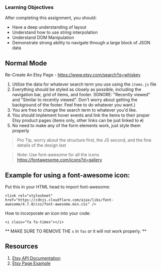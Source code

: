 ### Learning Objectives

After completing this assignment, you should:

- Have a deep understanding of layout
- Understand how to use string interpolation
- Understand DOM Manipulation
- Demonstrate strong ability to navigate through a large block of JSON data

## Normal Mode

Re-Create An Etsy Page - https://www.etsy.com/search?q=whiskey

1. Utilize the data for whatever search term you use using the `items.js` file
2. Everything should be styled as closely as possible, including the navigation bar, grid of items, and footer.
   (IGNORE: "Recently viewed" and "Similar to recently viewed". Don't worry about getting the background of the footer. Feel free to do whatever you want.)
3. You are free to change the search term to whatever you'd like.
4. You should implement hover events and link the items to their proper Etsy product pages (items only, other links can be just linked to `#`)
5. No need to make any of the form elements work, just style them properly

> Pro Tip, worry about the structure first, the JS second, and the fine details of the design last

> Note: Use font-awesome for all the icons
> https://fontawesome.com/icons?d=gallery

## Example for using a font-awesome icon:

Put this <link> in your HTML head to import font-awesome:

`<link
      rel="stylesheet"
      href="https://cdnjs.cloudflare.com/ajax/libs/font-awesome/4.7.0/css/font-awesome.min.css"
/>`

How to incorporate an icon into your code:

`<i class="fa fa-times"></i>`

\*\* MAKE SURE TO REMOVE THE `s` in `fas` or it will not work properly. \*\*

## Resources

1. [Etsy API Documentation](https://www.etsy.com/developers/documentation/reference/listing)
2. [Etsy Page Example](https://www.etsy.com/search?q=whiskey)
